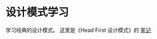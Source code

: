 # 设计模式学习
学习经典的设计模式。
这里是《Head First 设计模式》的 [笔记](https://github.com/firery/design-patterns/blob/master/Java/src/headfirst/%E7%AC%94%E8%AE%B0.md) 

